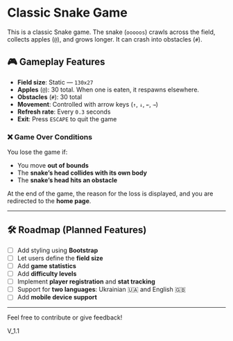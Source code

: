 # Classic Snake Game

This is a classic Snake game. The snake (`ooooos`) crawls across the field, collects apples (`@`), and grows longer. It can crash into obstacles (`#`).

## 🎮 Gameplay Features

- **Field size**: Static — `130x27`
- **Apples** (`@`): 30 total. When one is eaten, it respawns elsewhere.
- **Obstacles** (`#`): 30 total
- **Movement**: Controlled with arrow keys (`↑`, `↓`, `←`, `→`)
- **Refresh rate**: Every `0.3` seconds
- **Exit**: Press `ESCAPE` to quit the game

### ❌ Game Over Conditions

You lose the game if:

- You move **out of bounds**
- The **snake’s head collides with its own body**
- The **snake’s head hits an obstacle**

At the end of the game, the reason for the loss is displayed, and you are redirected to the **home page**.

---

## 🛠️ Roadmap (Planned Features)

- [ ] Add styling using **Bootstrap**
- [ ] Let users define the **field size**
- [ ] Add **game statistics**
- [ ] Add **difficulty levels**
- [ ] Implement **player registration** and **stat tracking**
- [ ] Support for **two languages**: Ukrainian 🇺🇦 and English 🇬🇧
- [ ] Add **mobile device support**

---

Feel free to contribute or give feedback!

V_1.1
